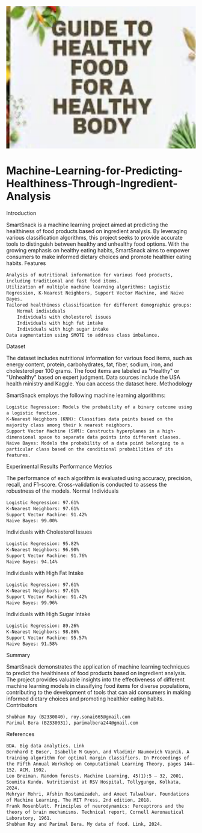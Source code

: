 

<img src="./data/health.png" alt="Alt text" width="800" />


# Machine-Learning-for-Predicting-Healthiness-Through-Ingredient-Analysis

Introduction

SmartSnack is a machine learning project aimed at predicting the healthiness of food products based on ingredient analysis. By leveraging various classification algorithms, this project seeks to provide accurate tools to distinguish between healthy and unhealthy food options. With the growing emphasis on healthy eating habits, SmartSnack aims to empower consumers to make informed dietary choices and promote healthier eating habits.
Features

    Analysis of nutritional information for various food products, including traditional and fast food items.
    Utilization of multiple machine learning algorithms: Logistic Regression, K-Nearest Neighbors, Support Vector Machine, and Naive Bayes.
    Tailored healthiness classification for different demographic groups:
        Normal individuals
        Individuals with cholesterol issues
        Individuals with high fat intake
        Individuals with high sugar intake
    Data augmentation using SMOTE to address class imbalance.

Dataset

The dataset includes nutritional information for various food items, such as energy content, protein, carbohydrates, fat, fiber, sodium, iron, and cholesterol per 100 grams. The food items are labeled as "Healthy" or "Unhealthy" based on expert judgment. Data sources include the USA health ministry and Kaggle. You can access the dataset here.
Methodology

SmartSnack employs the following machine learning algorithms:

    Logistic Regression: Models the probability of a binary outcome using a logistic function.
    K-Nearest Neighbors (KNN): Classifies data points based on the majority class among their k nearest neighbors.
    Support Vector Machine (SVM): Constructs hyperplanes in a high-dimensional space to separate data points into different classes.
    Naive Bayes: Models the probability of a data point belonging to a particular class based on the conditional probabilities of its features.

Experimental Results
Performance Metrics

The performance of each algorithm is evaluated using accuracy, precision, recall, and F1-score. Cross-validation is conducted to assess the robustness of the models.
Normal Individuals

    Logistic Regression: 97.61%
    K-Nearest Neighbors: 97.61%
    Support Vector Machine: 91.42%
    Naive Bayes: 99.00%

Individuals with Cholesterol Issues

    Logistic Regression: 95.82%
    K-Nearest Neighbors: 96.90%
    Support Vector Machine: 91.76%
    Naive Bayes: 94.14%

Individuals with High Fat Intake

    Logistic Regression: 97.61%
    K-Nearest Neighbors: 97.61%
    Support Vector Machine: 91.42%
    Naive Bayes: 99.96%

Individuals with High Sugar Intake

    Logistic Regression: 89.26%
    K-Nearest Neighbors: 98.86%
    Support Vector Machine: 95.57%
    Naive Bayes: 91.58%

Summary

SmartSnack demonstrates the application of machine learning techniques to predict the healthiness of food products based on ingredient analysis. The project provides valuable insights into the effectiveness of different machine learning models in classifying food items for diverse populations, contributing to the development of tools that can aid consumers in making informed dietary choices and promoting healthier eating habits.
Contributors

    Shubham Roy (B2330040), roy.sonai665@gmail.com
    Parimal Bera (B2330031), parimalbera244@gmail.com

References

    BDA. Big data analytics. Link
    Bernhard E Boser, Isabelle M Guyon, and Vladimir Naumovich Vapnik. A training algorithm for optimal margin classifiers. In Proceedings of the Fifth Annual Workshop on Computational Learning Theory, pages 144–152. ACM, 1992.
    Leo Breiman. Random forests. Machine Learning, 45(1):5 – 32, 2001.
    Soumita Kundu. Nutritionist at RSV Hospital, Tollygunge, Kolkata, 2024.
    Mehryar Mohri, Afshin Rostamizadeh, and Ameet Talwalkar. Foundations of Machine Learning. The MIT Press, 2nd edition, 2018.
    Frank Rosenblatt. Principles of neurodynamics: Perceptrons and the theory of brain mechanisms. Technical report, Cornell Aeronautical Laboratory, 1961.
    Shubham Roy and Parimal Bera. My data of food. Link, 2024.
